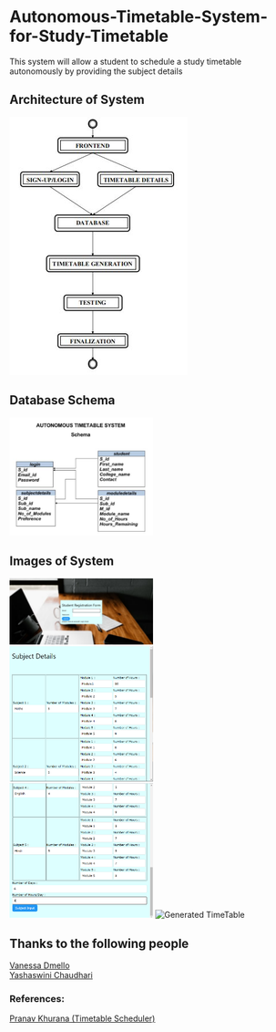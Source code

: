 # Autonomous-Timetable-System-for-Study-Timetable
This system will allow a student to schedule a study timetable autonomously by providing the subject details

## Architecture of System
<img src="images/architecture.png" alt="Architecture"/>


## Database Schema
<img src="images/database_schema.png" alt="Schema" width="50%">

## Images of System
<img src="images/picture1.png" alt="Login" width="50%">
<img src="images/picture2.png" alt="Subject Details 1" width="50%">
<img src="images/picture3.png" alt="Subject Details 2" width="50%">
<img src="images/picture4.png" alt="Generated TimeTable" width="50%">

## Thanks to the following people
<a href="https://github.com/vanessadmello">Vanessa Dmello</a><br />
<a href="https://github.com/Yashaswini2110">Yashaswini Chaudhari</a><br />

### References:
<a href="https://github.com/pranavkhurana/Time-table-scheduler">Pranav Khurana (Timetable Scheduler) </a>
